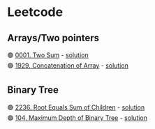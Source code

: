 # Leetcode

## Arrays/Two pointers
🟢 [0001. Two Sum](https://leetcode.com/problems/two-sum/) - [solution](https://github.com/csdiaries/leetcode/blob/main/arrays/0001-two-sum.go)    
🟢 [1929. Concatenation of Array](https://leetcode.com/problems/concatenation-of-array/) - [solution](https://github.com/csdiaries/leetcode/blob/main/arrays/1929-concatenation-of-array.go)     

## Binary Tree
🟢 [2236. Root Equals Sum of Children](https://leetcode.com/problems/root-equals-sum-of-children/description/) - [solution](https://github.com/csdiaries/leetcode/blob/main/trees/2236-root-equals-sum-of-children.go)    
🟢 [104. Maximum Depth of Binary Tree](https://leetcode.com/problems/maximum-depth-of-binary-tree/description/) - [solution](https://github.com/csdiaries/leetcode/blob/main/trees/0104-maximum-depth-of-binary-tree.go)    